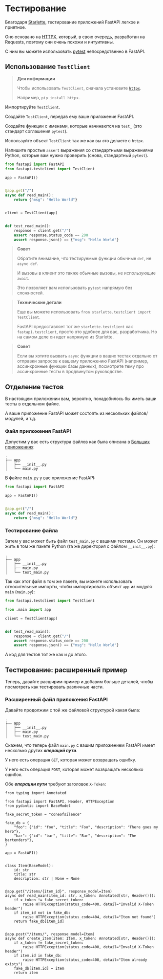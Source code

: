 # Тестирование

Благодаря [Starlette](https://www.starlette.io/testclient/), тестирование приложений FastAPI легкое и приятное.

Оно основано на [HTTPX](https://www.python-httpx.org/), который, в свою очередь, разработан на Requests, поэтому они 
очень похожи и интуитивны.

С ним вы можете использовать [pytest](https://docs.pytest.org/) непосредственно в FastAPI.

## Использование `TestClient`

> **Для информации**
> 
> Чтобы использовать `TestClient`, сначала установите [`httpx`](https://www.python-httpx.org/).
> 
> Например, `pip install httpx`.

Импортируйте `TestClient`.

Создайте `TestClient`, передав ему ваше приложение FastAPI.

Создайте функции с именами, которые начинаются на `test_` (это стандарт соглашения `pytest`).

Используйте объект `TestClient` так же как вы это делаете с `httpx`.

Напишите простые `assert` выражения со стандартными выражениями Python, которые вам нужно проверить (снова, стандартный 
`pytest`).

```python
from fastapi import FastAPI
from fastapi.testclient import TestClient

app = FastAPI()


@app.get("/")
async def read_main():
    return {"msg": "Hello World"}


client = TestClient(app)


def test_read_main():
    response = client.get("/")
    assert response.status_code == 200
    assert response.json() == {"msg": "Hello World"}
```

> **Совет**
> 
> Обратите внимание, что тестируемые функции обычные `def`, не `async def`.
> 
> И вызовы в клиент это также обычные вызовы, не использующие `await`.
> 
> Это позволяет вам использовать `pytest` напрямую без сложностей.

> **Технические детали**
> 
> Еще вы можете использовать `from starlette.testclient import TestClient`.
> 
> FastAPI предоставляет тот же `starlette.testclient` как `fastapi.testclient`, просто это удобнее для вас, разработчика.
> Но на самом деле он идет напрямую из Starlette.

> **Совет**
> 
> Если вы хотите вызвать `async` функции в ваших тестах отдельно от отправки запросов к вашему приложению FastAPI (например,
> ассинхронные функции базы данных), посмотрите тему про ассинхронные тесты в продвинутом руководстве.

## Отделение тестов

В настоящем приложении вам, вероятно, понадобилось бы иметь ваши тесты в отдельном файле.

А ваше приложение FastAPI может состоять из нескольких файлов/модулей, и т.д.

### Файл приложения FastAPI

Допустим у вас есть структура файлов как была описана в 
[Больших приложениях](https://github.com/amoglock/FastAPI_documentation/blob/master/tutorial/bigger_applications.md):

```text
.
├── app
│   ├── __init__.py
│   └── main.py
```

В файле `main.py` у вас приложение FastAPI:

```python
from fastapi import FastAPI

app = FastAPI()


@app.get("/")
async def read_main():
    return {"msg": "Hello World"}
```

### Тестирование файла

Затем у вас может быть файл `test_main.py` с вашими тестами. Он может жить в том же пакете Python (та же директория с 
файлом `__init__.py`):

```text
.
├── app
│   ├── __init__.py
│   ├── main.py
│   └── test_main.py
```

Так как этот файл в том же пакете, вы можете использовать относительные импорты, чтобы импортировать объект `app` из 
модуля `main` (`main.py`):

```python
from fastapi.testclient import TestClient

from .main import app

client = TestClient(app)


def test_read_main():
    response = client.get("/")
    assert response.status_code == 200
    assert response.json() == {"msg": "Hello World"}
```

А код для тестов тот же как и до этого.

## Тестирование: расширенный пример

Теперь, давайте расширим пример и добавим больше деталей, чтобы посмотреть как тестировать различные части.

### Расширенный файл приложения FastAPI

Давайте продолжим с той же файловой структурой какая была:

```text
.
├── app
│   ├── __init__.py
│   ├── main.py
│   └── test_main.py
```

Скажем, что теперь файл `main.py` с вашим приложением FastAPI имеет несколько других ***операций пути***.

У него есть операция `GET`, которая может возвращать ошибку.

У него есть операция `POST`, которая может возвращать несколько ошибок.

Обе ***операции пути*** требуют заголовок `X-Token`:

```text
from typing import Annotated

from fastapi import FastAPI, Header, HTTPException
from pydantic import BaseModel

fake_secret_token = "coneofsilence"

fake_db = {
    "foo": {"id": "foo", "title": "Foo", "description": "There goes my hero"},
    "bar": {"id": "bar", "title": "Bar", "description": "The bartenders"},
}

app = FastAPI()


class Item(BaseModel):
    id: str
    title: str
    description: str | None = None


@app.get("/items/{item_id}", response_model=Item)
async def read_main(item_id: str, x_token: Annotated[str, Header()]):
    if x_token != fake_secret_token:
        raise HTTPException(status_code=400, detail="Invalid X-Token header")
    if item_id not in fake_db:
        raise HTTPException(status_code=404, detail="Item not found")
    return fake_db[item_id]


@app.post("/items/", response_model=Item)
async def create_item(item: Item, x_token: Annotated[str, Header()]):
    if x_token != fake_secret_token:
        raise HTTPException(status_code=400, detail="Invalid X-Token header")
    if item.id in fake_db:
        raise HTTPException(status_code=400, detail="Item already exists")
    fake_db[item.id] = item
    return item
```

